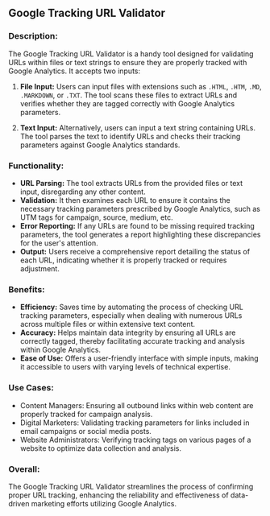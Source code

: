 ## Google Tracking URL Validator

### Description:

The Google Tracking URL Validator is a handy tool designed for validating URLs within files or text strings to ensure they are properly tracked with Google Analytics. It accepts two inputs:

1. **File Input:** Users can input files with extensions such as `.HTML`, `.HTM`, `.MD`, `.MARKDOWN`, or `.TXT`. The tool scans these files to extract URLs and verifies whether they are tagged correctly with Google Analytics parameters.

2. **Text Input:** Alternatively, users can input a text string containing URLs. The tool parses the text to identify URLs and checks their tracking parameters against Google Analytics standards.

### Functionality:

- **URL Parsing:** The tool extracts URLs from the provided files or text input, disregarding any other content.
- **Validation:** It then examines each URL to ensure it contains the necessary tracking parameters prescribed by Google Analytics, such as UTM tags for campaign, source, medium, etc.
- **Error Reporting:** If any URLs are found to be missing required tracking parameters, the tool generates a report highlighting these discrepancies for the user's attention.
- **Output:** Users receive a comprehensive report detailing the status of each URL, indicating whether it is properly tracked or requires adjustment.

### Benefits:

- **Efficiency:** Saves time by automating the process of checking URL tracking parameters, especially when dealing with numerous URLs across multiple files or within extensive text content.
- **Accuracy:** Helps maintain data integrity by ensuring all URLs are correctly tagged, thereby facilitating accurate tracking and analysis within Google Analytics.
- **Ease of Use:** Offers a user-friendly interface with simple inputs, making it accessible to users with varying levels of technical expertise.

### Use Cases:

- Content Managers: Ensuring all outbound links within web content are properly tracked for campaign analysis.
- Digital Marketers: Validating tracking parameters for links included in email campaigns or social media posts.
- Website Administrators: Verifying tracking tags on various pages of a website to optimize data collection and analysis.

### Overall:

The Google Tracking URL Validator streamlines the process of confirming proper URL tracking, enhancing the reliability and effectiveness of data-driven marketing efforts utilizing Google Analytics.
